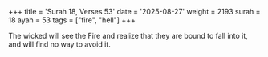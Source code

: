+++
title = 'Surah 18, Verses 53'
date = '2025-08-27'
weight = 2193
surah = 18
ayah = 53
tags = ["fire", "hell"]
+++

The wicked will see the Fire and realize that they are bound to fall into it, and will find no way to avoid it.
